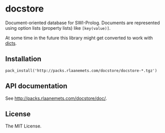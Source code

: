 # docstore

Document-oriented database for SWI-Prolog. Documents are represented
using option lists (property lists) like `[key(value)]`.

At some time in the future this library might get converted to
work with [dicts](http://www.swi-prolog.org/pldoc/man?section=dicts).

## Installation

    pack_install('http://packs.rlaanemets.com/docstore/docstore-*.tgz')

## API documentation

See <http://packs.rlaanemets.com/docstore/doc/>.

## License

The MIT License.
